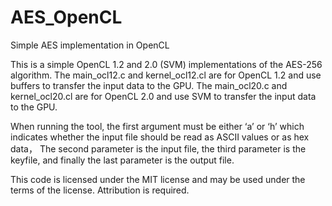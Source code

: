 # AES_OpenCL
Simple AES implementation in OpenCL

This is a simple OpenCL 1.2 and 2.0 (SVM) implementations of the AES-256 algorithm.  The main_ocl12.c and kernel_ocl12.cl are for OpenCL 1.2 and use buffers to transfer the input data to the GPU.  The main_ocl20.c and kernel_ocl20.cl are for OpenCL 2.0 and use SVM to transfer the input data to the GPU.

When running the tool, the first argument must be either ‘a’ or ‘h’ which indicates whether the input file should be read as ASCII values or as hex data， The second parameter is the input file, the third parameter is the keyfile, and finally the last parameter is the output file.

This code is licensed under the MIT license and may be used under the terms of the license.  Attribution is required.